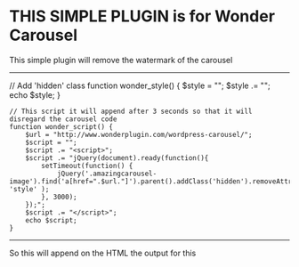 # THIS SIMPLE PLUGIN is for Wonder Carousel 

This simple plugin will remove the watermark of the carousel

-------
// Add 'hidden' class
    function wonder_style() {
    	$style = "";
    	$style .= "<style>";
    	$style .= ".hidden{
    		visibility: hidden !important;
    		width:0 !important;
    		height: 0 !important;
    		padding: 0 !important;
    		overflow: hidden !important;
    	}";
    	$style .= "</style>";
    	echo $style;
    }

    // This script it will append after 3 seconds so that it will disregard the carousel code
    function wonder_script() {
    	$url = "http://www.wonderplugin.com/wordpress-carousel/";
    	$script = "";
    	$script .= "<script>";
    	$script .= "jQuery(document).ready(function(){
    		setTimeout(function() {
    			jQuery('.amazingcarousel-image').find('a[href=".$url."]').parent().addClass('hidden').removeAttr( 'style' );
    		}, 3000);
    	});";
    	$script .= "</script>";
    	echo $script;
    }
    
    
  ------
  So this will append on the HTML the output for this
  <style>.hidden{
    		visibility: hidden !important;
    		width:0 !important;
    		height: 0 !important;
    		padding: 0 !important;
    		overflow: hidden !important;
    	}
  </style>
  
  <script>
  jQuery(document).ready(function(){
    		setTimeout(function() {
    			jQuery('.amazingcarousel-image').find('a[href=http://www.wonderplugin.com/wordpress-carousel/]').parent().addClass('hidden').removeAttr( 'style' );
    		}, 3000);
    	});
  </script>
